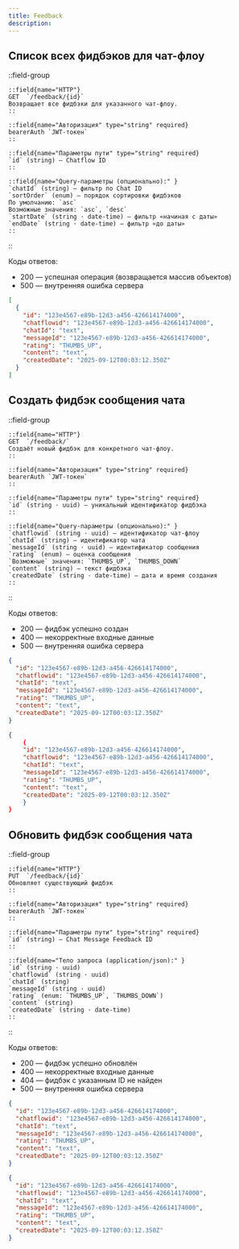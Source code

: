 ```yaml
---
title: Feedback
description:
---
```



## Список всех фидбэков для чат-флоу

::field-group

    ::field{name="HTTP"}
    GET  `/feedback/{id}`  
    Возвращает все фидбэки для указанного чат-флоу.
    ::

    ::field{name="Авторизация" type="string" required}
    bearerAuth `JWT-токен`
    ::
    
    ::field{name="Параметры пути" type="string" required}
    `id` (string) — Chatflow ID
    ::

    ::field{name="Query-параметры (опционально):" }
    `chatId` (string) — фильтр по Chat ID  
    `sortOrder` (enum) — порядок сортировки фидбэков  
    По умолчанию: `asc`  
    Возможные значения: `asc`, `desc`  
    `startDate` (string · date-time) — фильтр «начиная с даты»  
    `endDate` (string · date-time) — фильтр «до даты»
    ::

::

Коды ответов:  
* 200 — успешная операция (возвращается массив объектов)
* 500 — внутренняя ошибка сервера



```json [Пример ответа]
[
  {
    "id": "123e4567-e89b-12d3-a456-426614174000",
    "chatflowid": "123e4567-e89b-12d3-a456-426614174000",
    "chatId": "text",
    "messageId": "123e4567-e89b-12d3-a456-426614174000",
    "rating": "THUMBS_UP",
    "content": "text",
    "createdDate": "2025-09-12T00:03:12.350Z"
  }
]

```


## Создать фидбэк сообщения чата

::field-group

    ::field{name="HTTP"}
    GET  `/feedback/`  
    Создаёт новый фидбэк для конкретного чат-флоу.
    ::

    ::field{name="Авторизация" type="string" required}
    bearerAuth `JWT-токен`
    ::
    
    ::field{name="Параметры пути" type="string" required}
    `id` (string · uuid) — уникальный идентификатор фидбэка
    ::

    ::field{name="Query-параметры (опционально):" }
    `chatflowid` (string · uuid) — идентификатор чат-флоу  
    `chatId` (string) — идентификатор чата  
    `messageId` (string · uuid) — идентификатор сообщения  
    `rating` (enum) — оценка сообщения  
    `Возможные` значения: `THUMBS_UP`, `THUMBS_DOWN`  
    `content` (string) — текст фидбэка  
    `createdDate` (string · date-time) — дата и время создания  
    ::
::

Коды ответов:

* 200 — фидбэк успешно создан
* 400 — некорректные входные данные
* 500 — внутренняя ошибка сервера

```json [Пример запроса]
{
  "id": "123e4567-e89b-12d3-a456-426614174000",
  "chatflowid": "123e4567-e89b-12d3-a456-426614174000",
  "chatId": "text",
  "messageId": "123e4567-e89b-12d3-a456-426614174000",
  "rating": "THUMBS_UP",
  "content": "text",
  "createdDate": "2025-09-12T00:03:12.350Z"
}
```

```json [Пример ответа]
{
    {
    "id": "123e4567-e89b-12d3-a456-426614174000",
    "chatflowid": "123e4567-e89b-12d3-a456-426614174000",
    "chatId": "text",
    "messageId": "123e4567-e89b-12d3-a456-426614174000",
    "rating": "THUMBS_UP",
    "content": "text",
    "createdDate": "2025-09-12T00:03:12.350Z"
    }
}
```

## Обновить фидбэк сообщения чата

::field-group

    ::field{name="HTTP"}
    PUT  `/feedback/{id}`  
    Обновляет существующий фидбэк
    ::

    ::field{name="Авторизация" type="string" required}
    bearerAuth `JWT-токен`
    ::
    
    ::field{name="Параметры пути" type="string" required}
    `id` (string) — Chat Message Feedback ID
    ::

    ::field{name="Тело запроса (application/json):" }
    `id` (string · uuid)  
    `chatflowid` (string · uuid)  
    `chatId` (string)  
    `messageId` (string · uuid)  
    `rating` (enum: `THUMBS_UP`, `THUMBS_DOWN`)  
    `content` (string)  
    `createdDate` (string · date-time)
    ::
::

Коды ответов:

* 200 — фидбэк успешно обновлён
* 400 — некорректные входные данные
* 404 — фидбэк с указанным ID не найден
* 500 — внутренняя ошибка сервера

```json [Пример запроса]
{
  "id": "123e4567-e89b-12d3-a456-426614174000",
  "chatflowid": "123e4567-e89b-12d3-a456-426614174000",
  "chatId": "text",
  "messageId": "123e4567-e89b-12d3-a456-426614174000",
  "rating": "THUMBS_UP",
  "content": "text",
  "createdDate": "2025-09-12T00:03:12.350Z"
}
```

```json [Пример ответа]
{
  "id": "123e4567-e89b-12d3-a456-426614174000",
  "chatflowid": "123e4567-e89b-12d3-a456-426614174000",
  "chatId": "text",
  "messageId": "123e4567-e89b-12d3-a456-426614174000",
  "rating": "THUMBS_UP",
  "content": "text",
  "createdDate": "2025-09-12T00:03:12.350Z"
}

```